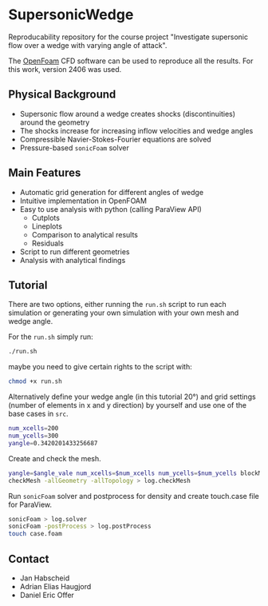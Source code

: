 # SupersonicWedge

Reproducability repository for the course project "Investigate supersonic flow over a wedge with varying angle of attack".

The [OpenFoam](https://www.openfoam.com/) CFD software can be used to reproduce all the results. For this work, version 2406 was used.

## Physical Background

- Supersonic flow around a wedge creates shocks (discontinuities) around the geometry
- The shocks increase for increasing inflow velocities and wedge angles
- Compressible Navier-Stokes-Fourier equations are solved
- Pressure-based `sonicFoam` solver

## Main Features

- Automatic grid generation for different angles of wedge
- Intuitive implementation in OpenFOAM
- Easy to use analysis with python (calling ParaView API)
  - Cutplots
  - Lineplots
  - Comparison to analytical results
  - Residuals
- Script to run different geometries
- Analysis with analytical findings

## Tutorial

There are two options, either running the `run.sh` script to run each simulation or generating your own simulation with your own mesh and wedge angle.

For the `run.sh` simply run:

```bash
./run.sh
```

maybe you need to give certain rights to the script with:

```bash
chmod +x run.sh
```

Alternatively define your wedge angle (in this tutorial 20°) and grid settings (number of elements in x and y direction) by yourself and use one of the base cases in `src`.

```bash
num_xcells=200
num_ycells=300
yangle=0.3420201433256687
```

Create and check the mesh.

```bash
yangle=$angle_vale num_xcells=$num_xcells num_ycells=$num_ycells blockMesh > log.blockMesh
checkMesh -allGeometry -allTopology > log.checkMesh
```

Run `sonicFoam` solver and postprocess for density and create touch.case file for ParaView.

```bash
sonicFoam > log.solver
sonicFoam -postProcess > log.postProcess
touch case.foam
```

## Contact

- Jan Habscheid
- Adrian Elias Haugjord
- Daniel Eric Offer
